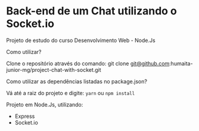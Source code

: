 # Back-end de um Chat utilizando o Socket.io

Projeto de estudo do curso Desenvolvimento Web - Node.Js

Como utilizar?

Clone o repositório através do comando: git clone git@github.com:humaita-junior-mg/project-chat-with-socket.git

Como utilizar as dependências listadas no package.json?

Vá até a raiz do projeto e digite: `yarn` ou `npm install`

Projeto em Node.Js, utilizando: 

- Express
- Socket.io
